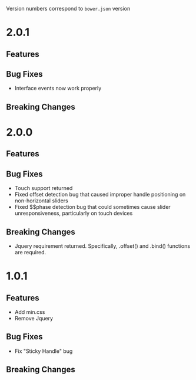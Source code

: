 Version numbers correspond to `bower.json` version

# 2.0.1

## Features

## Bug Fixes
- Interface events now work properly

## Breaking Changes

# 2.0.0

## Features

## Bug Fixes
- Touch support returned
- Fixed offset detection bug that caused improper handle positioning on non-horizontal sliders
- Fixed $$phase detection bug that could sometimes cause slider unresponsiveness, particularly on touch devices

## Breaking Changes
- Jquery requirement returned. Specifically, .offset() and .bind() functions are required.

# 1.0.1

## Features
- Add min.css
- Remove Jquery

## Bug Fixes
- Fix "Sticky Handle" bug

## Breaking Changes